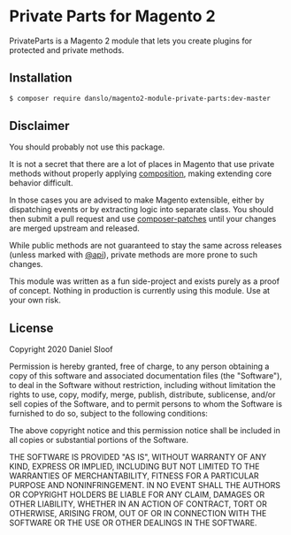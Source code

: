 # Private Parts for Magento 2

PrivateParts is a Magento 2 module that lets you create plugins for protected and private methods. 

## Installation

```bash
$ composer require danslo/magento2-module-private-parts:dev-master
```

## Disclaimer

You should probably not use this package. 

It is not a secret that there are a lot of places in Magento that use private methods without properly applying [composition](https://en.wikipedia.org/wiki/Composite_pattern), making extending core behavior difficult.

In those cases you are advised to make Magento extensible, either by dispatching events or by extracting logic into separate class. 
You should then submit a pull request and use [composer-patches](https://github.com/cweagans/composer-patches) until your changes are merged upstream and released.

While public methods are not guaranteed to stay the same across releases (unless marked with [@api](https://devdocs.magento.com/contributor-guide/backward-compatible-development/)), private methods are more prone to such changes.

This module was written as a fun side-project and exists purely as a proof of concept. Nothing in production is currently using this module. Use at your own risk.

## License

Copyright 2020 Daniel Sloof

Permission is hereby granted, free of charge, to any person obtaining a copy of this software and associated documentation files (the "Software"), to deal in the Software without restriction, including without limitation the rights to use, copy, modify, merge, publish, distribute, sublicense, and/or sell copies of the Software, and to permit persons to whom the Software is furnished to do so, subject to the following conditions:

The above copyright notice and this permission notice shall be included in all copies or substantial portions of the Software.

THE SOFTWARE IS PROVIDED "AS IS", WITHOUT WARRANTY OF ANY KIND, EXPRESS OR IMPLIED, INCLUDING BUT NOT LIMITED TO THE WARRANTIES OF MERCHANTABILITY, FITNESS FOR A PARTICULAR PURPOSE AND NONINFRINGEMENT. IN NO EVENT SHALL THE AUTHORS OR COPYRIGHT HOLDERS BE LIABLE FOR ANY CLAIM, DAMAGES OR OTHER LIABILITY, WHETHER IN AN ACTION OF CONTRACT, TORT OR OTHERWISE, ARISING FROM, OUT OF OR IN CONNECTION WITH THE SOFTWARE OR THE USE OR OTHER DEALINGS IN THE SOFTWARE.
